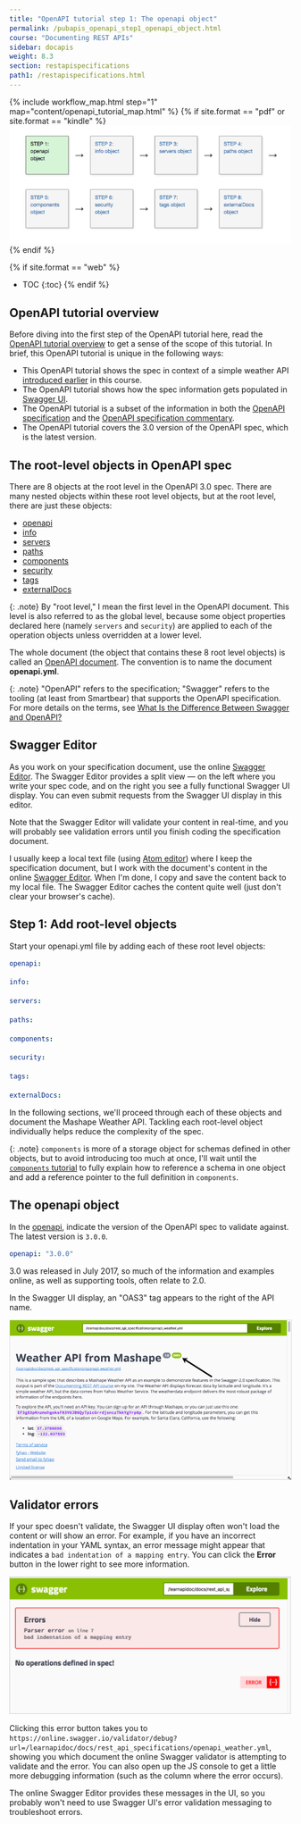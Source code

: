 ```yaml
---
title: "OpenAPI tutorial step 1: The openapi object"
permalink: /pubapis_openapi_step1_openapi_object.html
course: "Documenting REST APIs"
sidebar: docapis
weight: 8.3
section: restapispecifications
path1: /restapispecifications.html
---
```



{% include workflow_map.html step="1" map="content/openapi_tutorial_map.html"  %}
{% if site.format == "pdf" or site.format == "kindle" %}
<img src="images/openapistep1.png"/>
{% endif %}

{% if site.format == "web" %}
* TOC
{:toc}
{% endif %}

## OpenAPI tutorial overview

Before diving into the first step of the OpenAPI tutorial here, read the [OpenAPI tutorial overview](pubapis_openapi_tutorial_overview.html) to get a sense of the scope of this tutorial. In brief, this OpenAPI tutorial is unique in the following ways:

* This OpenAPI tutorial shows the spec in context of a simple weather API [introduced earlier](docapis_scenario_for_using_weather_api.html) in this course.
* The OpenAPI tutorial shows how the spec information gets populated in [Swagger UI](https://github.com/swagger-api/swagger-ui).
* The OpenAPI tutorial is a subset of the information in both the [OpenAPI specification](https://github.com/OAI/OpenAPI-Specification) and the [OpenAPI specification commentary](https://swagger.io/docs/specification/about/).
* The OpenAPI tutorial covers the 3.0 version of the OpenAPI spec, which is the latest version.

## The root-level objects in OpenAPI spec

There are 8 objects at the root level in the OpenAPI 3.0 spec. There are many nested objects within these root level objects, but at the root level, there are just these objects:

* [openapi](https://github.com/OAI/OpenAPI-Specification/blob/master/versions/3.0.0.md#oasObject  )
* [info](https://github.com/OAI/OpenAPI-Specification/blob/master/versions/3.0.0.md#infoObject)
* [servers](https://github.com/OAI/OpenAPI-Specification/blob/master/versions/3.0.0.md#serverObject)
* [paths](https://github.com/OAI/OpenAPI-Specification/blob/master/versions/3.0.0.md#pathsObject)
* [components](https://github.com/OAI/OpenAPI-Specification/blob/master/versions/3.0.0.md#componentsObject)
* [security](https://github.com/OAI/OpenAPI-Specification/blob/master/versions/3.0.0.md#securityRequirementObject)
* [tags](https://github.com/OAI/OpenAPI-Specification/blob/master/versions/3.0.0.md#tagObject)
* [externalDocs](https://github.com/OAI/OpenAPI-Specification/blob/master/versions/3.0.0.md#externalDocumentationObject)

{: .note}
By "root level," I mean the first level in the OpenAPI document. This level is also referred to as the global level, because some object properties declared here (namely `servers` and `security`) are applied to each of the operation objects unless overridden at a lower level.

The whole document (the object that contains these 8 root level objects) is called an [OpenAPI document](https://github.com/OAI/OpenAPI-Specification/blob/master/versions/3.0.0.md#oasDocument). The convention is to name the document **openapi.yml**.

{: .note}
"OpenAPI" refers to the specification; "Swagger" refers to the tooling (at least from Smartbear) that supports the OpenAPI specification. For more details on the terms, see [What Is the Difference Between Swagger and OpenAPI?](https://blog.smartbear.com/open-source/what-is-the-difference-between-swagger-and-openapi/)

## Swagger Editor

As you work on your specification document, use the online [Swagger Editor](https://swagger.io/swagger-editor/). The Swagger Editor provides a split view &mdash; on the left where you write your spec code, and on the right you see a fully functional Swagger UI display. You can even submit requests from the Swagger UI display in this editor.

Note that the Swagger Editor will validate your content in real-time, and you will probably see validation errors until you finish coding the specification document.

I usually keep a local text file (using [Atom editor](https://atom.io/)) where I keep the specification document, but I work with the document's content in the online [Swagger Editor](https://swagger.io/swagger-editor/). When I'm done, I copy and save the content back to my local file. The Swagger Editor caches the content quite well (just don't clear your browser's cache).

## Step 1: Add root-level objects

Start your openapi.yml file by adding each of these root level objects:

```yaml
openapi:

info:

servers:

paths:

components:

security:

tags:

externalDocs:
```

In the following sections, we'll proceed through each of these objects and document the Mashape Weather API. Tackling each root-level object individually helps reduce the complexity of the spec.

{: .note}
`components` is more of a storage object for schemas defined in other objects, but to avoid introducing too much at once, I'll wait until the [`components` tutorial](pubapis_openapi_step5_components_object.html) to fully explain how to reference a schema in one object and add a reference pointer to the full definition in `components`.

## The openapi object

In the [openapi](https://github.com/OAI/OpenAPI-Specification/blob/master/versions/3.0.0.md#oasObject), indicate the version of the OpenAPI spec to validate against. The latest version is `3.0.0`.

```yaml
openapi: "3.0.0"
```

3.0 was released in July 2017, so much of the information and examples online, as well as supporting tools, often relate to 2.0.

In the Swagger UI display, an "OAS3" tag appears to the right of the API name.

<a href="/learnapidoc/assets/files/swagger/"><img src="images/openapitutorial_version.png" style="border: 1px solid #dedede;"/></a>

## Validator errors

If your spec doesn't validate, the Swagger UI display often won't load the content or will show an error. For example, if you have an incorrect indentation in your YAML syntax, an error message might appear that indicates a `bad indentation of a mapping entry`. You can click the **Error** button in the lower right to see more information.

<img src="images/validation-erorrs.png"/>

Clicking this error button takes you to `https://online.swagger.io/validator/debug?url=/learnapidoc/docs/rest_api_specifications/openapi_weather.yml`, showing you which document the online Swagger validator is attempting to validate and the error. You can also open up the JS console to get a little more debugging information (such as the column where the error occurs).

The online Swagger Editor provides these messages in the UI, so you probably won't need to use Swagger UI's error validation messaging to troubleshoot errors.
